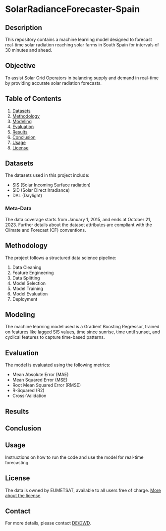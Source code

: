 # SolarRadianceForecaster-Spain

## Description

This repository contains a machine learning model designed to forecast real-time solar radiation reaching solar farms in South Spain for intervals of 30 minutes and ahead.

## Objective

To assist Solar Grid Operators in balancing supply and demand in real-time by providing accurate solar radiation forecasts.

## Table of Contents

1. [Datasets](#datasets)
2. [Methodology](#methodology)
3. [Modeling](#modeling)
4. [Evaluation](#evaluation)
5. [Results](#results)
6. [Conclusion](#conclusion)
7. [Usage](#usage)
8. [License](#license)

## Datasets

The datasets used in this project include:

- SIS (Solar Incoming Surface radiation)
- SID (Solar Direct Irradiance)
- DAL (Daylight)

### Meta-Data

The data coverage starts from January 1, 2015, and ends at October 21, 2023. Further details about the dataset attributes are compliant with the Climate and Forecast (CF) conventions.

## Methodology

The project follows a structured data science pipeline:

1. Data Cleaning
2. Feature Engineering
3. Data Splitting
4. Model Selection
5. Model Training
6. Model Evaluation
7. Deployment

## Modeling

The machine learning model used is a Gradient Boosting Regressor, trained on features like lagged SIS values, time since sunrise, time until sunset, and cyclical features to capture time-based patterns.

## Evaluation

The model is evaluated using the following metrics:

- Mean Absolute Error (MAE)
- Mean Squared Error (MSE)
- Root Mean Squared Error (RMSE)
- R-Squared (R2)
- Cross-Validation

## Results



## Conclusion



## Usage

Instructions on how to run the code and use the model for real-time forecasting.

## License

The data is owned by EUMETSAT, available to all users free of charge. [More about the license](https://doi.org/10.5676/EUM_SAF_CM/SARAH/V003).

## Contact

For more details, please contact [DE/DWD](mailto:contact.cmsaf@dwd.de).
